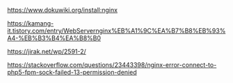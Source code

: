 https://www.dokuwiki.org/install:nginx

https://kamang-it.tistory.com/entry/WebServernginx%EB%A1%9C%EA%B7%B8%EB%93%A4-%EB%B3%B4%EA%B8%B0

https://jirak.net/wp/2591-2/

https://stackoverflow.com/questions/23443398/nginx-error-connect-to-php5-fpm-sock-failed-13-permission-denied

